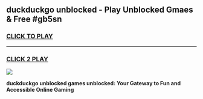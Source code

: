 
## duckduckgo unblocked - Play Unblocked Gmaes & Free #gb5sn
<h3>
<a href="https://news.freeplayer.one?title=duckduckgo_unblocked&ref=03M">CLICK TO PLAY</a></h3>
<hr>

<h3>
<a href="https://news.freeplayer.one?title=duckduckgo_unblocked&ref=03M">CLICK 2 PLAY</a>
  
</h3>

<a href="https://news.freeplayer.one?title=duckduckgo_unblocked&ref=03M"><img src="https://clearcache.store/games.png"></a>


**duckduckgo unblocked games unblocked: Your Gateway to Fun and Accessible Online Gaming**
